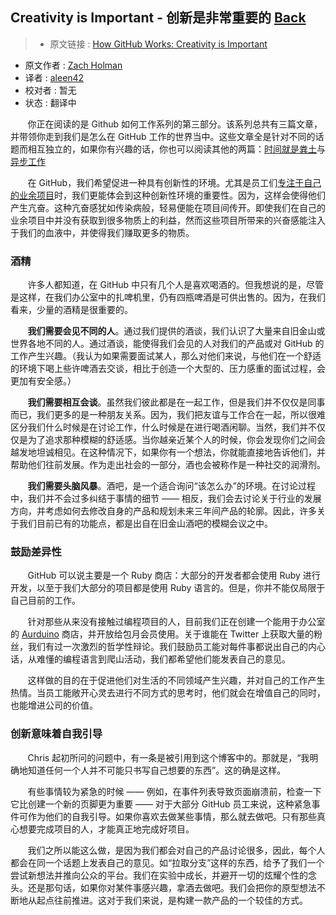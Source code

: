 ## Creativity is Important - 创新是非常重要的 [**Back**](./../translation.md)

> * 原文链接 : [How GitHub Works: Creativity is Important](https://zachholman.com/posts/how-github-works-creativity/)
* 原文作者 : [Zach Holman](https://zachholman.com/)
* 译者 : [aleen42](https://github.com/aleen42) 
* 校对者 : 暂无
* 状态 : 翻译中

&nbsp; &nbsp; &nbsp; &nbsp;你正在阅读的是 Github 如何工作系列的第三部分。该系列总共有三篇文章，并带领你走到我们是怎么在 GitHub 工作的世界当中。这些文章全是针对不同的话题而相互独立的，如果你有兴趣的话，你也可以阅读其他的两篇：[时间就是粪土](./../hours_are_bullshit/hours_are_bullshit.md)与[异步工作](./../be_asynchronous/be_asynchronous.md)

&nbsp; &nbsp; &nbsp; &nbsp;在 GitHub，我们希望促进一种具有创新性的环境。尤其是员工们[专注于自己的业余项目](http://zachholman.com/posts/why-github-hacks-on-side-projects)时，我们更能体会到这种创新性环境的重要性。因为，这样会使得他们产生亢奋。这种亢奋感犹如传染病般，轻易便能在项目间传开。即使我们在自己的业余项目中并没有获取到很多物质上的利益，然而这些项目所带来的兴奋感能注入于我们的血液中，并使得我们赚取更多的物质。


### 酒精

&nbsp; &nbsp; &nbsp; &nbsp;许多人都知道，在 GitHub 中只有几个人是喜欢喝酒的。但我想说的是，尽管是这样，在我们办公室中的扎啤机里，仍有四瓶啤酒是可供出售的。因为，在我们看来，少量的酒精是很重要的。

&nbsp; &nbsp; &nbsp; &nbsp;**我们需要会见不同的人**。通过我们提供的酒谈，我们认识了大量来自旧金山或世界各地不同的人。通过酒谈，能使得我们会见的人对我们的产品或对 GitHub 的工作产生兴趣。（我认为如果需要面试某人，那么对他们来说，与他们在一个舒适的环境下喝上些许啤酒去交谈，相比于创造一个大型的、压力感重的面试过程，会更加有安全感。）

&nbsp; &nbsp; &nbsp; &nbsp;**我们需要相互会谈**。虽然我们彼此都是在一起工作，但是我们并不仅仅是同事而已，我们更多的是一种朋友关系。因为，我们把友谊与工作合在一起，所以很难区分我们什么时候是在讨论工作，什么时候是在进行喝酒闲聊。当然，我们并不仅仅是为了追求那种模糊的舒适感。当你越亲近某个人的时候，你会发现你们之间会越发地坦诚相见。在这种情况下，如果你有一个想法，你就能直接地告诉他们，并帮助他们往前发展。作为走出社会的一部分，酒也会被称作是一种社交的润滑剂。

&nbsp; &nbsp; &nbsp; &nbsp;**我们需要头脑风暴**。酒吧，是一个适合询问“该怎么办”的环境。在讨论过程中，我们并不会过多纠结于事情的细节 —— 相反，我们会去讨论关于行业的发展方向，并考虑如何去修改自身的产品和规划未来三年间产品的轮廓。因此，许多关于我们目前已有的功能点，都是出自在旧金山酒吧的模糊会议之中。

### 鼓励差异性

&nbsp; &nbsp; &nbsp; &nbsp;GitHub 可以说主要是一个 Ruby 商店：大部分的开发者都会使用 Ruby 进行开发，以至于我们大部分的项目都是使用 Ruby 语言的。但是，你并不能仅局限于自己目前的工作。

&nbsp; &nbsp; &nbsp; &nbsp;针对那些从来没有接触过编程项目的人，目前我们正在创建一个能用于办公室的 [Aurduino](https://www.arduino.cc/) 商店，并开放给包月会员使用。关于谁能在 Twitter 上获取大量的粉丝，我们有过一次激烈的哲学性辩论。我们鼓励员工能对每件事都说出自己的内心话，从难懂的编程语言到爬山活动，我们都希望他们能发表自己的意见。

&nbsp; &nbsp; &nbsp; &nbsp;这样做的目的在于促进他们对生活的不同领域产生兴趣，并对自己的工作产生热情。当员工能敞开心灵去进行不同方式的思考时，他们就会在增值自己的同时，也能增进公司的价值。

### 创新意味着自我引导

&nbsp; &nbsp; &nbsp; &nbsp;Chris 起初所问的问题中，有一条是被引用到这个博客中的。那就是，“我明确地知道任何一个人并不可能只书写自己想要的东西”。这的确是这样。

&nbsp; &nbsp; &nbsp; &nbsp;有些事情较为紧急的时候 —— 例如，在事件列表导致页面崩溃前，检查一下它比创建一个新的页脚更为重要 —— 对于大部分 GitHub 员工来说，这种紧急事件可作为他们的自我引导。如果你喜欢去做某些事情，那么就去做吧。只有那些真心想要完成项目的人，才能真正地完成好项目。

&nbsp; &nbsp; &nbsp; &nbsp;我们之所以能这么做，是因为我们都会对自己的产品讨论很多，因此，每个人都会在同一个话题上发表自己的意见。如“拉取分支”这样的东西，给予了我们一个尝试新想法并推向公众的平台。我们在实验中成长，并避开一切的炫耀个性的念头。还是那句话，如果你对某件事感兴趣，拿酒去做吧。我们会把你的原型想法不断地从起点往前推进。这对于我们来说，是构建一款产品的一个较佳的方式。

